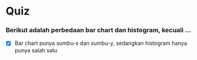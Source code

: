 # Quiz

### Berikut adalah perbedaan bar chart dan histogram, kecuali ...

  - [X] Bar chart punya sumbu-x dan sumbu-y, sedangkan histogram hanya punya salah satu